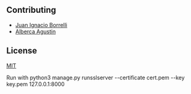 ## Contributing
- [Juan Ignacio Borrelli](https://www.linkedin.com/in/juan-ignacio-borrelli/)
- [Alberca Agustin](https://www.linkedin.com/in/agust%C3%ADn-alberca-862444221/)

## License
[MIT](https://choosealicense.com/licenses/mit/)


Run with python3 manage.py runsslserver --certificate cert.pem --key key.pem 127.0.0.1:8000